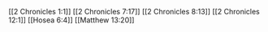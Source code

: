 [[2 Chronicles 1:1]]
[[2 Chronicles 7:17]]
[[2 Chronicles 8:13]]
[[2 Chronicles 12:1]]
[[Hosea 6:4]]
[[Matthew 13:20]]
